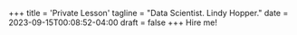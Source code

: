 +++
title = 'Private Lesson'
tagline = "Data Scientist. Lindy Hopper."
date = 2023-09-15T00:08:52-04:00
draft = false
+++
Hire me!